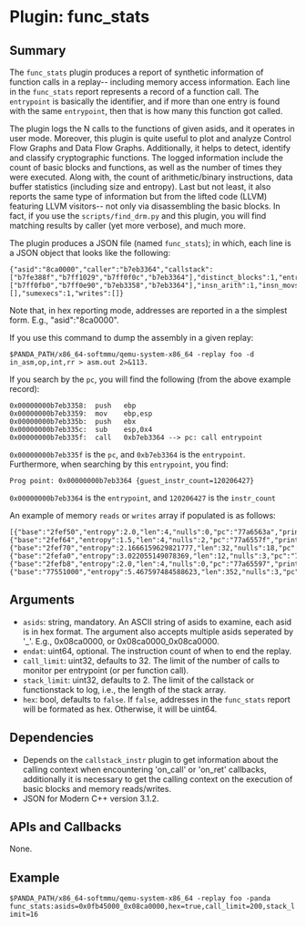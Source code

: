 
Plugin: func_stats
===========

Summary
-------

The `func_stats` plugin produces a report of synthetic information of function calls in a replay-- including memory access information. Each line in the `func_stats` report represents a record of a function call. The `entrypoint` is basically the identifier, and if more than one entry is found with the same `entrypoint`, then that is how many this function got called. 

The plugin logs the N calls to the functions of given asids, and it operates in user mode. Moreover, this plugin is quite useful to plot and analyze Control Flow Graphs and Data Flow Graphs. Additionally, it helps to detect, identify and classify cryptographic functions. The logged information include the count of basic blocks and functions, as well as the number of times they were executed. Along with, the count of arithmetic/binary instructions, data buffer statistics (including size and entropy). Last but not least, it also reports the same type of information but from the lifted code (LLVM) featuring LLVM visitors-- not only via disassembling the basic blocks. In fact, if you use the `scripts/find_drm.py` and this plugin, you will find matching results by caller (yet more verbose), and much more.

The plugin produces a JSON file (named `func_stats`); in which, each line is a JSON object that looks like the following:
    
    {"asid":"8ca0000","caller":"b7eb3364","callstack":["b7fe388f","b7ff1029","b7ff0f0c","b7eb3364"],"distinct_blocks":1,"entrypoint":"b7eb3364","functionstack":["b7ff0fb0","b7ff0e90","b7eb3358","b7eb3364"],"insn_arith":1,"insn_movs":1,"insn_total":5,"instr_count":120206427,"llvm_bb":3,"llvm_fn":1,"llvm_insn_alloc":1,"llvm_insn_arit":17,"llvm_insn_call":3,"llvm_insn_intrinsic":0,"llvm_insn_load":5,"llvm_insn_store":20,"llvm_insn_tot":23,"llvm_modules":0,"maxexecs":1,"maxexecs_addr":"b7eb3358","nreads":0,"nwrites":0,"pc":"b7eb335f","reads":[],"sumexecs":1,"writes":[]}
    
Note that, in hex reporting mode, addresses are reported in a the simplest form. E.g., "asid":"8ca0000".

If you use this command to dump the assembly in a given replay:

    $PANDA_PATH/x86_64-softmmu/qemu-system-x86_64 -replay foo -d in_asm,op,int,rr > asm.out 2>&113.
    
If you search by the `pc`, you will find the following (from the above example record):

    0x00000000b7eb3358:  push   ebp
	0x00000000b7eb3359:  mov    ebp,esp
	0x00000000b7eb335b:  push   ebx
	0x00000000b7eb335c:  sub    esp,0x4
	0x00000000b7eb335f:  call   0xb7eb3364 --> pc: call entrypoint

`0x00000000b7eb335f` is the `pc`, and `0xb7eb3364` is the `entrypoint`. Furthermore, when searching by this `entrypoint`, you find:

    Prog point: 0x00000000b7eb3364 {guest_instr_count=120206427} 
`0x00000000b7eb3364` is the `entrypoint`, and `120206427` is the `instr_count`

An example of memory `reads` or `writes` array if populated is as follows:

    [{"base":"2fef50","entropy":2.0,"len":4,"nulls":0,"pc":"77a6563a","printableChars":3},{"base":"2fef64","entropy":1.5,"len":4,"nulls":2,"pc":"77a6557f","printableChars":0},{"base":"2fef70","entropy":2.1666159629821777,"len":32,"nulls":18,"pc":"77a65590","printableChars":9},{"base":"2fefa0","entropy":3.022055149078369,"len":12,"nulls":3,"pc":"77a6555c","printableChars":5},{"base":"2fefb8","entropy":2.0,"len":4,"nulls":0,"pc":"77a65597","printableChars":3},{"base":"77551000","entropy":5.467597484588623,"len":352,"nulls":3,"pc":"77a655d2","printableChars":179}]
  

Arguments
---------

* `asids`: string, mandatory. An ASCII string of asids to examine, each asid is in hex format. The argument also accepts multiple asids seperated by '_'. E.g., 0x08ca0000, or 0x08ca0000_0x08ca0000.
* `endat`: uint64, optional. The instruction count of when to end the replay.
* `call_limit`: uint32, defaults to 32. The limit of the number of calls to monitor per entrypoint (or per function call).
* `stack_limit`: uint32, defaults to 2. The limit of the callstack or functionstack to log, i.e., the length of the stack array.
* `hex`: bool, defaults to `false`. If `false`, addresses in the `func_stats` report will be formated as hex. Otherwise, it will be uint64.

Dependencies
------------

- Depends on the `callstack_instr` plugin to get information about the calling context when encountering 'on_call' or 'on_ret' callbacks, additionally it is necessary to get the calling context on the execution of basic blocks and memory reads/writes.
- JSON for Modern C++ version 3.1.2.

APIs and Callbacks
------------------

None.

Example
-------

`$PANDA_PATH/x86_64-softmmu/qemu-system-x86_64 -replay foo -panda func_stats:asids=0x0fb45000_0x08ca0000,hex=true,call_limit=200,stack_limit=16`